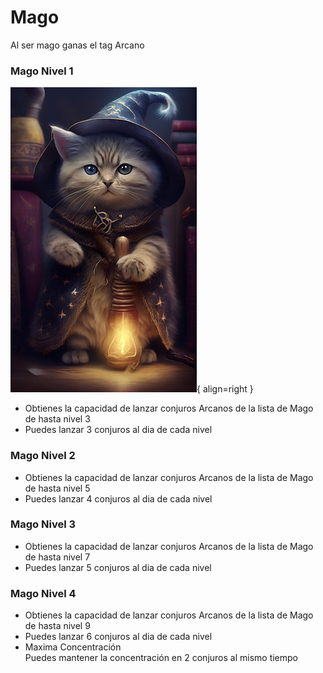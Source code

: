 # Mago
Al ser mago ganas el tag Arcano
### Mago Nivel 1
![Se fueron las imagenes :(](mago.jpeg){ align=right }
* Obtienes la capacidad de lanzar conjuros Arcanos de la lista de Mago de hasta nivel 3  
* Puedes lanzar 3 conjuros al dia de cada nivel

### Mago Nivel 2
* Obtienes la capacidad de lanzar conjuros Arcanos de la lista de Mago de hasta nivel 5  
* Puedes lanzar 4 conjuros al dia de cada nivel
### Mago Nivel 3
* Obtienes la capacidad de lanzar conjuros Arcanos de la lista de Mago de hasta nivel 7  
* Puedes lanzar 5 conjuros al dia de cada nivel
### Mago Nivel 4
* Obtienes la capacidad de lanzar conjuros Arcanos de la lista de Mago de hasta nivel 9  
* Puedes lanzar 6 conjuros al dia de cada nivel
* Maxima Concentración  
Puedes mantener la concentración en 2 conjuros al mismo tiempo
